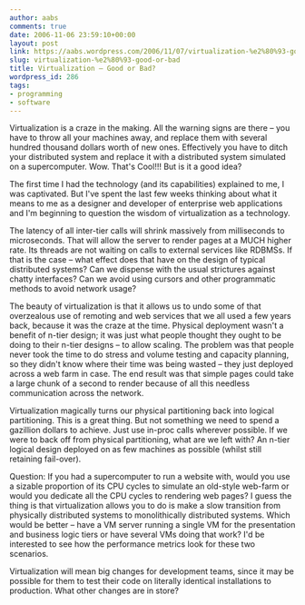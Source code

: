 ```yaml
---
author: aabs
comments: true
date: 2006-11-06 23:59:10+00:00
layout: post
link: https://aabs.wordpress.com/2006/11/07/virtualization-%e2%80%93-good-or-bad/
slug: virtualization-%e2%80%93-good-or-bad
title: Virtualization – Good or Bad?
wordpress_id: 286
tags:
- programming
- software
---
```


Virtualization is a craze in the making. All the warning signs are there – you have to throw all your machines away, and replace them with several hundred thousand dollars worth of new ones. Effectively you have to ditch your distributed system and replace it with a distributed system simulated on a supercomputer. Wow. That's Cool!!! But is it a good idea?

The first time I had the technology (and its capabilities) explained to me, I was captivated. But I've spent the last few weeks thinking about what it means to me as a designer and developer of enterprise web applications and I'm beginning to question the wisdom of virtualization as a technology.

The latency of all inter-tier calls will shrink massively from milliseconds to microseconds. That will allow the server to render pages at a MUCH higher rate. Its threads are not waiting on calls to external services like RDBMSs. If that is the case – what effect does that have on the design of typical distributed systems? Can we dispense with the usual strictures against chatty interfaces? Can we avoid using cursors and other programmatic methods to avoid network usage?

The beauty of virtualization is that it allows us to undo some of that overzealous use of remoting and web services that we all used a few years back, because it was the craze at the time. Physical deployment wasn't a benefit of n-tier design; it was just what people thought they ought to be doing to their n-tier designs – to allow scaling. The problem was that people never took the time to do stress and volume testing and capacity planning, so they didn't know where their time was being wasted – they just deployed across a web farm in case. The end result was that simple pages could take a large chunk of a second to render because of all this needless communication across the network.

Virtualization magically turns our physical partitioning back into logical partitioning. This is a great thing. But not something we need to spend a gazillion dollars to achieve. Just use in-proc calls wherever possible. If we were to back off from physical partitioning, what are we left with? An n-tier logical design deployed on as few machines as possible (whilst still retaining fail-over).

Question: If you had a supercomputer to run a website with, would you use a sizable proportion of its CPU cycles to simulate an old-style web-farm or would you dedicate all the CPU cycles to rendering web pages? I guess the thing is that virtualization allows you to do is make a slow transition from physically distributed systems to monolithically distributed systems. Which would be better – have a VM server running a single VM for the presentation and business logic tiers or have several VMs doing that work? I'd be interested to see how the performance metrics look for these two scenarios.

Virtualization will mean big changes for development teams, since it may be possible for them to test their code on literally identical installations to production. What other changes are in store?
